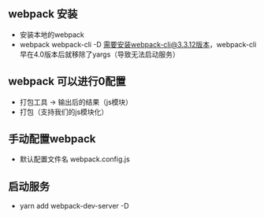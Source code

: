 ## webpack 安装
-   安装本地的webpack
-   webpack webpack-cli -D
        需要安装webpack-cli@3.3.12版本，webpack-cli早在4.0版本后就移除了yargs（导致无法启动服务）

## webpack 可以进行0配置
-   打包工具 -> 输出后的结果（js模块）
-   打包（支持我们的js模块化）

## 手动配置webpack
-   默认配置文件名 webpack.config.js

##  启动服务
-   yarn add webpack-dev-server -D